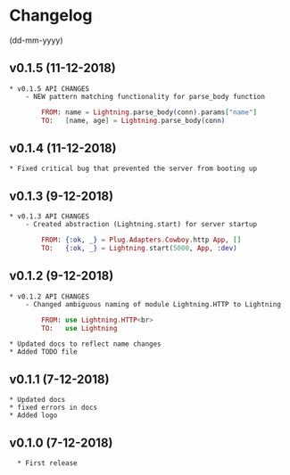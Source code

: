 # Changelog
(dd-mm-yyyy)


## v0.1.5 (11-12-2018)

	* v0.1.5 API CHANGES
		- NEW pattern matching functionality for parse_body function
```elixir
		FROM: name = Lightning.parse_body(conn).params["name"]
		TO:   [name, age] = Lightning.parse_body(conn)
````

## v0.1.4 (11-12-2018)

	* Fixed critical bug that prevented the server from booting up


## v0.1.3 (9-12-2018)

	* v0.1.3 API CHANGES
		- Created abstraction (Lightning.start) for server startup
```elixir
		FROM: {:ok, _} = Plug.Adapters.Cowboy.http App, []
		TO:   {:ok, _} = Lightning.start(5000, App, :dev)
````
			

## v0.1.2 (9-12-2018)

	* v0.1.2 API CHANGES
		- Changed ambiguous naming of module Lightning.HTTP to Lightning
```elixir
		FROM: use Lightning.HTTP<br>
		TO:   use Lightning
````
	* Updated docs to reflect name changes
	* Added TODO file


## v0.1.1 (7-12-2018)

	* Updated docs
	* fixed errors in docs
	* Added logo


## v0.1.0 (7-12-2018)

	  * First release
